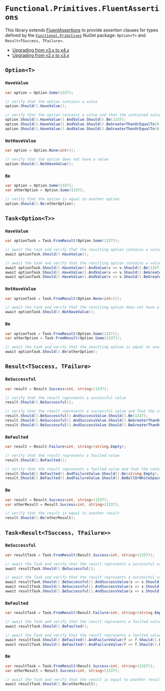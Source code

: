 # `Functional.Primitives.FluentAssertions`

This library extends [FluentAssertions](https://fluentassertions.com/) to provide assertion clauses for types defined by the [`Functional.Primitives`](https://github.com/JohannesMoersch/Functional) NuGet package: `Option<T>` and `Result<TSuccess, TFailure>`.

- [Upgrading from v3.x to x4.x](Functional.Primitives.FluentAssertions-v3-to-v4.md)
- [Upgrading from v2.x to x3.x](Functional.Primitives.FluentAssertions-v2-to-v3.md)

## `Option<T>`

### `HaveValue`

``` csharp
var option = Option.Some(1337);

// verify that the option contains a value
option.Should().HaveValue();

// verify that the option contains a value and that the contained value matches some condition(s)
option.Should().HaveValue().AndValue.Should().Be(1337);
option.Should().HaveValue().AndValue.Should().BeGreaterThanOrEqualTo(0);
option.Should().HaveValue().AndValue.Should().BeGreaterThanOrEqualTo(0).And.LessThanOrEqualTo(2000);
```

### `NotHaveValue`

``` csharp
var option = Option.None<int>();

// verify that the option does not have a value
option.Should().NotHaveValue();
```

### `Be`

``` csharp
var option = Option.Some(1337);
var otherOption = Option.Some(1337);

// verify that the option is equal to another option
option.Should().Be(otherOption);
```

## `Task<Option<T>>`

### `HaveValue`

``` csharp
var optionTask = Task.FromResult(Option.Some(1337));

// await the task and verify that the resulting option contains a value
await optionTask.Should().HaveValue();

// await the task and verify that the resulting option contains a value and that the contained value matches some condition(s)
await optionTask.Should().HaveValue().AndValue(v => v.Should().Be(1337));
await optionTask.Should().HaveValue().AndValue(v => v.Should().BeGreaterThanOrEqualTo(0));
await optionTask.Should().HaveValue().AndValue(v => v.Should().BeGreaterThanOrEqualTo(0).And.LessThanOrEqualTo(2000));
```

### `NotHaveValue`

``` csharp
var optionTask = Task.FromResult(Option.None<int>());

// await the task and verify that the resulting option does not have a value
await optionTask.Should().NotHaveValue();
```

### `Be`

``` csharp
var optionTask = Task.FromResult(Option.Some(1337));
var otherOption = Task.FromResult(Option.Some(1337));

// await the task and verify that the resulting option is equal to another option
await optionTask.Should().Be(otherOption);
```

## `Result<TSuccess, TFailure>`

### `BeSuccessful`

``` csharp
var result = Result.Success<int, string>(1337);

// verify that the result represents a successful value
result.Should().BeSuccessful();

// verify that the result represents a successful value and that the contained value matches some condition(s)
result.Should().BeSuccessful().AndSuccessValue.Should().Be(1337);
result.Should().BeSuccessful().AndSuccessValue.Should().BeGreaterThanOrEqualTo(0);
result.Should().BeSuccessful().AndSuccessValue.Should().BeGreaterThanOrEqualTo(0).And.BeLessThanOrEqualTo(2000);
```

### `BeFaulted`

``` csharp
var result = Result.Failure<int, string>(string.Empty);

// verify that the result represents a faulted value
result.Should().BeFaulted();

// verify that the result represents a faulted value and that the contained value matches some condition(s)
result.Should().BeFaulted().AndFailureValue.Should().Be(string.Empty);
result.Should().BeFaulted().AndFailureValue.Should().BeNullOrWhiteSpace();
```

### `Be`

``` csharp
var result = Result.Success<int, string>(1337);
var otherResult = Result.Success<int, string>(1337);

// verify that the result is equal to another result
result.Should().Be(otherResult);
```

## `Task<Result<TSuccess, TFailure>>`

### `BeSuccessful`

``` csharp
var resultTask = Task.FromResult(Result.Success<int, string>(1337));

// await the Task and verify that the result represents a successful value
await resultTask.Should().BeSuccessful();

// await the Task and verify that the result represents a successful value and that the contained value matches some condition(s)
await resultTask.Should().BeSuccessful().AndSuccessValue(s => s.Should().Be(1337));
await resultTask.Should().BeSuccessful().AndSuccessValue(s => s.Should().BeGreaterThanOrEqualTo(0));
await resultTask.Should().BeSuccessful().AndSuccessValue(s => s.Should().BeGreaterThanOrEqualTo(0).And.BeLessThanOrEqualTo(2000));
```

### `BeFaulted`

``` csharp
var resultTask = Task.FromResult(Result.Failure<int, string>(string.Empty));

// await the Task and verify that the result represents a faulted value
await resultTask.Should().BeFaulted();

// await the Task and verify that the result represents a faulted value and that the contained value matches some condition(s)
await resultTask.Should().BeFaulted().AndFailureValue(f => f.Should().Be(string.Empty));
await resultTask.Should().BeFaulted().AndFailureValue(f => f.Should().BeNullOrWhiteSpace());
```

### `Be`

``` csharp
var resultTask = Task.FromResult(Result.Success<int, string>(1337));
var otherResult = Result.Success<int, string>(1337);

// await the Task and verify that the result is equal to another result
await resultTask.Should().Be(otherResult);
```
